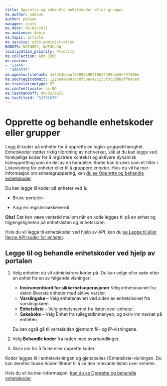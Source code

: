 ```yaml
---
title: Opprette og behandle enhetskoder eller grupper
ms.author: pebaum
author: pebaum
manager: scotv
ms.date: 06/01/2021
ms.audience: Admin
ms.topic: article
ms.service: o365-administration
ROBOTS: NOINDEX, NOFOLLOW
localization_priority: Priority
ms.collection: Adm_O365
ms.custom:
- "11446"
- "9003537"
ms.openlocfilehash: 3a7d53beaaf830055904f0634f09a3e9e447006e
ms.sourcegitcommit: 1226e9a9601dc8fc8ec427235f3c2dd88ff84ced
ms.translationtype: MT
ms.contentlocale: nb-NO
ms.lasthandoff: 06/02/2021
ms.locfileid: "52731670"
---
```

# <a name="create-and-manage-device-tags-or-groups"></a>Opprette og behandle enhetskoder eller grupper

Legg til koder på enheter for å opprette en logisk gruppetilhørighet. Enhetskoder støtter riktig tilordning av nettverket, slik at du kan legge ved forskjellige koder for å registrere kontekst og aktivere dynamisk listeoppretting som en del av en hendelse. Koder kan brukes som et filter i Listevisning for enheter eller til å gruppere enheter. Hvis du vil ha mer informasjon om enhetsgruppering, kan [du se Opprette og behandle enhetskoder](/microsoft-365/security/defender-endpoint/machine-tags).

Du kan legge til koder på enheter ved å:

- Bruke portalen

- Angi en registernøkkelverdi
 
**Obs!** Det kan være ventetid mellom når en kode legges til på en enhet og tilgjengeligheten på enhetslisten og enhetssiden.

Hvis du vil legge til enhetskoder ved hjelp av API, kan du [se Legge til eller fjerne API-koder for enheter](/microsoft-365/security/defender-endpoint/add-or-remove-machine-tags).

## <a name="add-and-manage-device-tags-using-the-portal"></a>Legge til og behandle enhetskoder ved hjelp av portalen

1. Velg enheten du vil administrere koder på. Du kan velge eller søke etter en enhet fra en av følgende visninger:

    - **Instrumentbord for sikkerhetsoperasjoner** Velg enhetsnavnet fra delen Øverste enheter med aktive varsler.
    - **Varslingskø** – Velg enhetsnavnet ved siden av enhetsikonet fra varslingskøen.
    - **Enhetsliste** – Velg enhetsnavnet fra listen over enheter.
    - **Søkeboks** – Velg Enhet fra rullegardinmenyen, og skriv inn navnet på enheten.

    Du kan også gå til varselsiden gjennom fil- og IP-visningene.

1. Velg **Behandle koder** fra raden med svarhandlinger.

1. Skriv inn for å finne eller opprette koder.

Koder legges til i enhetsvisningen og gjenspeiles i Enhetsliste-visningen. Du kan deretter bruke Koder-filteret til å se den relevante listen over enheter.

Hvis du vil ha mer informasjon, [kan du se Opprette og behandle enhetskoder](/microsoft-365/security/defender-endpoint/machine-tags).